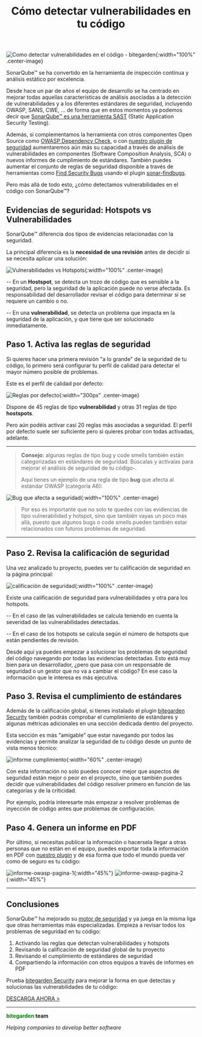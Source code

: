 ﻿---
layout: post_es
title: Cómo detectar vulnerabilidades en tu código
description: SonarQube™ se ha convertido en la herramienta de inspección continua y análisis estático por excelencia. Desde hace un par de años el equipo de desarrollo se ha centrado en mejorar todas aquellas características de análisis asociadas a la detección de vulnerabilidades y a los diferentes estándares de seguridad, incluyendo OWASP, SANS, CWE, ...

english: how-to-detect-vulnerabilities-in-your-code
permalink: como-detectar-vulnerabilidades-en-el-codigo
italian: come-trovare-vulnerabilita-nel-codice

cover: /img/thumbs/Thumb-how-to-detect-vulnerabilities-in-your-code.jpg
---

![Como detectar vulnerabilidades en el código - bitegarden](/img/posts/bitegarden-how_to_detect_vulnerabilities_in_your_code.jpg){:width="100%" .center-image}

SonarQube™ se ha convertido en la herramienta de inspección continua y análisis estático por excelencia. 

Desde hace un par de años el equipo de desarrollo se ha centrado en mejorar todas aquellas características de análisis
asociadas a la detección de vulnerabilidades y a los diferentes estándares de seguridad, incluyendo OWASP, SANS, CWE, ... 
de forma que en estos momentos ya podemos decir que [SonarQube™ es una herramienta SAST](https://www.sonarqube.org/features/security/) 
(Static Application Security Testing). 

Además, si complementamos la herramienta con otros componentes Open Source como 
[OWASP Dependency Check](https://owasp.org/www-project-dependency-check/), o con [nuestro plugin de
seguridad](/sonarqube-security) aumentaremos aún más su capacidad a través de análisis de vulnerabilidades en 
componentes (Software Composition Analysis, SCA) o nuevos informes de cumplimiento de estándares. También puedes aumentar
el conjunto de reglas de seguridad disponible a través de herramientas como [Find Security Bugs](https://find-sec-bugs.github.io)
usando el plugin [sonar-findbugs](https://github.com/spotbugs/sonar-findbugs).

Pero más allá de todo esto, ¿cómo detectamos vulnerabilidades en el código con SonarQube™?

## **Evidencias de seguridad:** Hotspots vs Vulnerabilidades

SonarQube™ diferencia dos tipos de evidencias relacionadas con la seguridad.

La principal diferencia es la **necesidad de una revisión** antes de decidir si se necesita aplicar una solución:

![Vulnerabilidades vs Hotspots](/img/posts/hotspots-vulnerabilities.png){:width="100%" .center-image}

-- En un **Hostspot**, se detecta un trozo de código que es sensible a la seguridad, pero la seguridad de la aplicación 
puede no verse afectada. Es responsabilidad del desarrollador revisar el código para determinar si se requiere un cambio o 
no.

-- En una **vulnerabilidad**, se detecta un problema que impacta en la seguridad de la aplicación, y que tiene que ser
solucionado inmediatamente.

## **Paso 1.** Activa las reglas de seguridad

Si quieres hacer una primera revisión "a lo grande" de la seguridad de tu código, lo primero será configurar tu perfil
de calidad para detectar el mayor número posible de problemas.

Este es el perfil de calidad por defecto: 

![Reglas por defecto](/img/posts/default-security-rules.png){:width="300px" .center-image}

Dispone de 45 reglas de tipo **vulnerabilidad** y otras 31 reglas de tipo **hostspots**. 

Pero aún podéis activar casi 20 reglas más asociadas a seguridad. El perfil por defecto suele ser suficiente pero si 
quieres probar con todas activadas, adelante.

---
> **Consejo:** algunas reglas de tipo bug y code smells también están 
> categorizadas en estándares de seguridad. Búscalas y actívalas para mejorar el análisis de seguridad de tu código-.
>
> Aquí tienes un ejemplo de una regla de tipo **bug** que afecta al estándar OWASP (categoría A6):

![Bug que afecta a seguridad](/img/posts/bug-security-rule.png){:width="100%" .center-image}

> Por eso es importante que no solo te quedes con las evidencias de tipo vulnerabilidad y hotspot, sino que también vayas
> un poco más allá, puesto que algunos bugs o code smells pueden también estar relacionados con futuros problemas de seguridad.

---

## **Paso 2.** Revisa la calificación de seguridad

Una vez analizado tu proyecto, puedes ver tu calificación de seguridad en la página principal:


![calificación de seguridad](/img/posts/overall-security-rating.png){:width="100%" .center-image}

Existe una calificación de seguridad para vulnerabilidades y otra para los hotspots. 

-- En el caso de las vulnerabilidades se calcula teniendo en cuenta la severidad de las vulnerabilidades detectadas.
 
-- En el caso de los hotspots se calcula según el número de hotspots que están pendientes de revisión.

Desde aquí ya puedes empezar a solucionar los problemas de seguridad del código navegando por todas las evidencias 
detectadas. Esto está muy bien para un desarrollador, ¿pero que pasa con un responsable de seguridad o un gestor que no
va a cambiar el código? En ese caso la información que le interesa es más ejecutiva.

## **Paso 3.** Revisa el cumplimiento de estándares

Además de la calificación global, si tienes instalado el plugin [bitegarden Security](/sonarqube-security) también podrás
comprobar el cumplimiento de estándares y algunas métricas adicionales en una sección dedicada dentro del proyecto. 

Esta sección es más "amigable" que estar navegando por todos las evidencias y permite analizar la seguridad de tu código 
desde un punto de vista menos técnico:

![informe cumplimiento](/img/posts/bitegarden-security-owasp-page.png){:width="60%" .center-image}

Con esta información no solo puedes conocer mejor que aspectos de seguridad están mejor o peor en el proyecto, sino que
también puedes decidir que vulnerabilidades del código resolver primero en función de las categorías y de la criticidad.

Por ejemplo, podría interesarte más empezar a resolver problemas de inyección de código antes que problemas de configuración.

## **Paso 4.** Genera un informe en PDF

Por último, si necesitas publicar la información o hacersela llegar a otras personas que no están en el equipo, puedes 
exportar toda la información en PDF con [nuestro plugin](/sonarqube-security) y de esa forma que todo el mundo pueda ver
 como de seguro es tu código:

![informe-owasp-pagina-1](/img/posts/owasp-report-page-1.png){:width="45%"} ![informe-owasp-pagina-2](/img/posts/owasp-report-page-2.png){:width="45%"}

---

## Conclusiones

SonarQube™ ha mejorado su [motor de seguridad](https://blog.sonarsource.com/what-is-taint-analysis) y ya juega en la misma 
liga que otras herramientas más especializadas. Empieza a revisar todos los problemas de seguridad en tu código:

1. Activando las reglas que detectan vulnerabilidades y hotspots
2. Revisando la calificación de seguridad global de tu proyecto
3. Revisando el cumplimiento de estándares de seguridad
4. Compartiendo la información con otros equipos a través de informes en PDF

Prueba [bitegarden Security](/sonarqube-security) para mejorar la forma en que detectas y solucionas las vulnerabilidades
de tu código:

<a href="/es/sonarqube-security-trial-form" class="btn btn-primary btn-call-to-action fancybox">DESCARGA AHORA ></a>

---
**<span style="color: green">bitegarden</span> team**

_Helping companies to develop better software_





